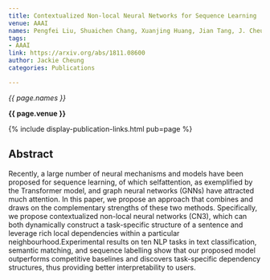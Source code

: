 ```yaml
---
title: Contextualized Non-local Neural Networks for Sequence Learning
venue: AAAI
names: Pengfei Liu, Shuaichen Chang, Xuanjing Huang, Jian Tang, J. Cheung
tags:
- AAAI
link: https://arxiv.org/abs/1811.08600
author: Jackie Cheung
categories: Publications

---
```


*{{ page.names }}*

**{{ page.venue }}**

{% include display-publication-links.html pub=page %}

## Abstract

Recently, a large number of neural mechanisms and models have been proposed for sequence learning, of which selfattention, as exemplified by the Transformer model, and graph neural networks (GNNs) have attracted much attention. In this paper, we propose an approach that combines and draws on the complementary strengths of these two methods. Specifically, we propose contextualized non-local neural networks (CN3), which can both dynamically construct a task-specific structure of a sentence and leverage rich local dependencies within a particular neighbourhood.Experimental results on ten NLP tasks in text classification, semantic matching, and sequence labelling show that our proposed model outperforms competitive baselines and discovers task-specific dependency structures, thus providing better interpretability to users.